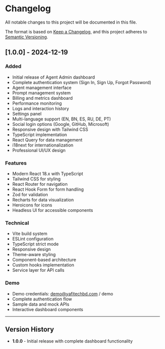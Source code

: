 # Changelog

All notable changes to this project will be documented in this file.

The format is based on [Keep a Changelog](https://keepachangelog.com/en/1.0.0/),
and this project adheres to [Semantic Versioning](https://semver.org/spec/v2.0.0.html).

## [1.0.0] - 2024-12-19

### Added
- Initial release of Agent Admin dashboard
- Complete authentication system (Sign In, Sign Up, Forgot Password)
- Agent management interface
- Prompt management system
- Billing and metrics dashboard
- Performance monitoring
- Logs and interaction history
- Settings panel
- Multi-language support (EN, BN, ES, RU, DE, PT)
- Social login options (Google, GitHub, Microsoft)
- Responsive design with Tailwind CSS
- TypeScript implementation
- React Query for data management
- i18next for internationalization
- Professional UI/UX design

### Features
- Modern React 18.x with TypeScript
- Tailwind CSS for styling
- React Router for navigation
- React Hook Form for form handling
- Zod for validation
- Recharts for data visualization
- Heroicons for icons
- Headless UI for accessible components

### Technical
- Vite build system
- ESLint configuration
- TypeScript strict mode
- Responsive design
- Theme-aware styling
- Component-based architecture
- Custom hooks implementation
- Service layer for API calls

### Demo
- Demo credentials: demo@yafitechbd.com / demo
- Complete authentication flow
- Sample data and mock APIs
- Interactive dashboard components

---

## Version History

- **1.0.0** - Initial release with complete dashboard functionality 